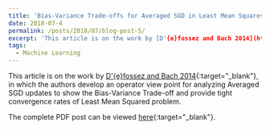 ```yaml
---
title: 'Bias-Variance Trade-offs for Averaged SGD in Least Mean Squares'
date: 2018-07-4
permalink: /posts/2018/07/blog-post-5/
excerpt: 'This article is on the work by [D'{e}fossez and Bach 2014](https://arxiv.org/pdf/1412.0156.pdf){:target="_blank"}, in which the authors develop an operator view point for analyzing Averaged SGD updates to show the Bias-Variance Trade-off and provide tight convergence rates of Least Mean Squared problem.'
tags:
  - Machine Learning
---
```


This article is on the work by [D'{e}fossez and Bach 2014](https://arxiv.org/pdf/1412.0156.pdf){:target="_blank"}, in which the authors develop an operator view point for analyzing Averaged SGD updates to show the Bias-Variance Trade-off and provide tight convergence rates of Least Mean Squared problem.

The complete PDF post can be viewed [here](\files\BiasVariance.pdf){:target="_blank"}.